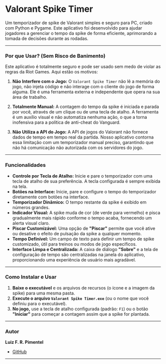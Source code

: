 # Valorant Spike Timer

Um temporizador de spike de Valorant simples e seguro para PC, criado com Python e Pygame. Este aplicativo foi desenvolvido para ajudar jogadores a gerenciar o tempo da spike de forma eficiente, aprimorando a tomada de decisões durante as rodadas.

---

### Por que Usar? (Sem Risco de Banimento)

Este aplicativo é totalmente seguro e pode ser usado sem medo de violar as regras da Riot Games. Aqui estão os motivos:

1.  **Não Interfere com o Jogo:** O `Valorant Spike Timer` não lê a memória do jogo, não injeta código e não interage com o cliente do jogo de forma alguma. Ele é uma ferramenta externa e independente que opera na sua área de trabalho.

2.  **Totalmente Manual:** A contagem do tempo da spike é iniciada e parada por você, através de um clique ou de uma tecla de atalho. A ferramenta é um auxílio visual e não automatiza nenhuma ação, o que a torna inofensiva para a política de anti-cheat do Vanguard.

3.  **Não Utiliza a API do Jogo:** A API de jogos do Valorant não fornece dados de tempo em tempo real da partida. Nosso aplicativo contorna essa limitação com um temporizador manual preciso, garantindo que não há comunicação não autorizada com os servidores do jogo.

---

### Funcionalidades

- **Controle por Tecla de Atalho:** Inicie e pare o temporizador com uma tecla de atalho de sua preferência. A tecla configurada é sempre exibida na tela.
- **Botões na Interface:** Inicie, pare e configure o tempo do temporizador diretamente com botões na interface.
- **Temporizador Dinâmico:** O tempo restante da spike é exibido em números grandes.
- **Indicador Visual:** A spike muda de cor (de verde para vermelho) e pisca gradualmente mais rápido conforme o tempo acaba, fornecendo um alerta visual claro.
- **Piscar Customizável:** Uma opção de **"Piscar"** permite que você ative ou desative o efeito de pulsação da spike a qualquer momento.
- **Tempo Definível:** Um campo de texto para definir um tempo de spike customizado, útil para treinos ou modos de jogo específicos.
- **Interface Limpa e Centralizada:** A caixa de diálogo **"Sobre"** e a tela de configuração de tempo são centralizadas na janela do aplicativo, proporcionando uma experiência de usuário mais agradável.

---

### Como Instalar e Usar

1.  **Baixe o executável** e os arquivos de recursos (o ícone e a imagem da spike) para uma mesma pasta.
2.  **Execute o arquivo `Valorant Spike Timer.exe`** (ou o nome que você definiu para o executável).
3.  **No jogo,** use a tecla de atalho configurada (padrão: `F1`) ou o botão **"Iniciar"** para começar a contagem assim que a spike for plantada.

---

### Autor

**Luiz F. R. Pimentel**

- [GitHub](https://github.com/KanekiZLF)

---
